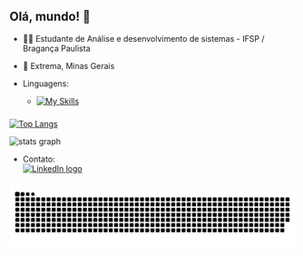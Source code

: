 ## Olá, mundo! 👋

- 👨‍🎓 Estudante de Análise e desenvolvimento de sistemas - IFSP / Bragança Paulista
- 📍 Extrema, Minas Gerais

- Linguagens:
  - [![My Skills](https://skillicons.dev/icons?i=js,py,react)](https://skillicons.dev)

###

[![Top Langs](https://github-readme-stats-git-masterrstaa-rickstaa.vercel.app/api/top-langs/?username=IanSouza05&theme=flag-india)](https://github.com/IanSouza05/github-readme-stats)

  <img src="https://github-readme-stats.vercel.app/api?username=ianSouza05&hide_title=false&hide_rank=false&show_icons=true&include_all_commits=true&count_private=true&disable_animations=false&theme=flag-india&locale=en&hide_border=false&order=1" height="150" alt="stats graph"/>

- Contato:
   <div align="left">
     <a href="https://www.linkedin.com/in/ian-souza-88a303332/" target="_blank">
       <img src="https://cdn-icons-png.flaticon.com/512/174/174857.png" width="52" height="40" alt="LinkedIn logo" />
     </a>
   </div>

###
<picture align="center">
  <source media="(prefers-color-scheme: dark)" srcset="https://raw.githubusercontent.com/IanSouza05/IanSouza05/output/github-contribution-grid-snake-dark.svg">
  <source media="(prefers-color-scheme: light)" srcset="https://raw.githubusercontent.com/IanSouza05/IanSouza05/output/github-contribution-grid-snake-dark.svg">
  <img align="center" alt="github contribution grid snake animation" src="https://raw.githubusercontent.com/mari4souza/mari4souza/output/github-contribution-grid-snake.svg">
</picture>
